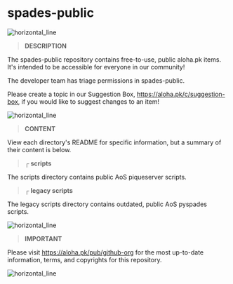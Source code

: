 # spades-public

![horizontal_line](https://files-cdn.aloha.pk/original/2X/9/95bf487d01cbeb764b407d107976224e3a0135e6.png)

> **__DESCRIPTION__**

The spades-public repository contains free-to-use, public aloha.pk items.  It's intended to be accessible for everyone in our community!

The developer team has triage permissions in spades-public.  

Please create a topic in our Suggestion Box, https://aloha.pk/c/suggestion-box, if you would like to suggest changes to an item!

![horizontal_line](https://files-cdn.aloha.pk/original/2X/9/95bf487d01cbeb764b407d107976224e3a0135e6.png)

> **CONTENT**

View each directory's README for specific information, but a summary of their content is below.

> **┌ scripts**

The scripts directory contains public AoS piqueserver scripts. 

> **┌ legacy scripts**

The legacy scripts directory contains outdated, public AoS pyspades scripts.

![horizontal_line](https://files-cdn.aloha.pk/original/2X/9/95bf487d01cbeb764b407d107976224e3a0135e6.png)

> **IMPORTANT**

Please visit https://aloha.pk/pub/github-org for the most up-to-date information, terms, and copyrights for this repository.

![horizontal_line](https://files-cdn.aloha.pk/original/2X/9/95bf487d01cbeb764b407d107976224e3a0135e6.png)


